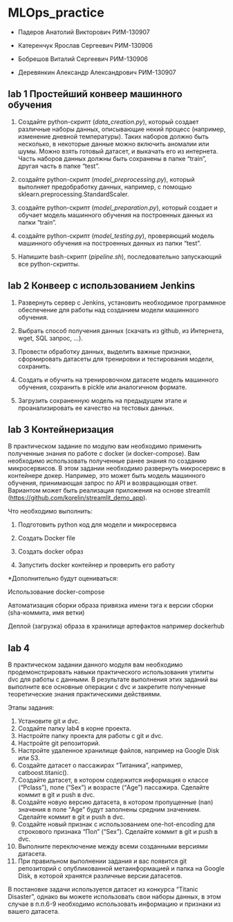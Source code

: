 # MLOps_practice

- Падеров Анатолий Викторович РИМ-130907

- Катеренчук Ярослав Сергеевич РИМ-130906

- Бобрешов Виталий Сергеевич РИМ-130906

- Деревянкин Александр Александрович РИМ-130907


## lab 1 Простейший конвеер машинного обучения

1.	Создайте python-скрипт (_data_creation.py_), который создает различные наборы данных, описывающие некий процесс (например, изменение дневной температуры). Таких наборов должно быть несколько, в некоторые данные можно включить аномалии или шумы. Можно взять готовый датасет, и выкачать его из интернета. Часть наборов данных должны быть сохранены в папке “train”, другая часть в папке “test”.

2.	создайте python-скрипт (_model_preprocessing.py_), который выполняет предобработку данных, например, с помощью sklearn.preprocessing.StandardScaler.

3.	создайте python-скрипт (_model_preparation.py_), который создает и обучает модель машинного обучения на построенных данных из папки “train”.

4.	создайте python-скрипт (_model_testing.py_), проверяющий модель машинного обучения на построенных данных из папки “test”.

5.	Напишите bash-скрипт (_pipeline.sh_), последовательно запускающий все python-скрипты.

## lab 2 Конвеер с использованием Jenkins

1. Развернуть сервер с Jenkins, установить необходимое программное обеспечение для работы над созданием модели машинного обучения.
   
2. Выбрать способ получения данных (скачать из github, из Интернета, wget, SQL запрос, …).
   
3. Провести обработку данных, выделить важные признаки, сформировать датасеты для тренировки и тестирования модели, сохранить.
   
4. Создать и обучить на тренировочном датасете модель машинного обучения, сохранить в pickle или аналогичном формате.
   
5. Загрузить сохраненную модель на ​предыдущем этапе и проанализировать ее качество на тестовых данных. 


## lab 3 Контейнеризация

В практическом задание по модулю вам необходимо применить полученные знания по работе с docker (и docker-compose). Вам необходимо использовать полученные ранее знания по созданию микросервисов. В этом задании необходимо развернуть микросервис в контейнере докер. Например, это может быть модель машинного обучения, принимающая запрос по API и возвращающая ответ. Вариантом может быть реализация приложения на основе streamlit (https://github.com/korelin/streamlit_demo_app). 

Что необходимо выполнить:

1) Подготовить python код для модели и микросервиса

2) Создать Docker file

3) Создать docker образ

4) Запустить docker контейнер и проверить его работу

*Дополнительно будут оцениваться:

Использование docker-compose

Автоматизация сборки образа привязка имени тэга к версии сборки (sha-коммита, имя ветки)

Деплой (загрузка) образа в хранилище артефактов например dockerhub


## lab 4 

В практическом задании данного модуля вам необходимо продемонстрировать навыки практического использования утилиты dvc для работы с данными. В результате выполнения этих заданий вы выполните все основные операции с dvc и закрепите полученные теоретические знания практическими действиями. 

Этапы задания: 

1) Установите git и dvc. 
2) Создайте папку lab4 в корне проекта. 
3) Настройте папку проекта для работы с git и dvc. 
4) Настройте git репозиторий. 
5) Настройте удаленное хранилище файлов, например на Google Disk или S3. 
6) Создайте датасет о пассажирах “Титаника”, например, catboost.titanic(). 
7) Создайте датасет, в котором содержится информация о классе (“Pclass”),  поле (“Sex”) и возрасте (“Age”) пассажира. Сделайте коммит в git и push в dvc. 
8) Создайте новую версию датасета, в котором пропущенные (nan) значения в поле “Age” будут заполнены средним значением. Сделайте коммит в git и push в dvc. 
9) Создайте новый признак с использованием one-hot-encoding для строкового признака “Пол” (“Sex”). Сделайте коммит в git и push в dvc. 
10) Выполните переключение между всеми созданными версиями датасета. 
11) При правильном выполнении задания и вас появится git репозиторий с опубликованной метаинформацией и папка на Google Disk, в которой хранятся различные версии датасетов. 

В постановке задачи используется датасет из конкурса “Titanic Disaster”, однако вы можете использовать свои наборы данных, в этом случае в п.п.6-9 необходимо использовать информацию и признаки из вашего датасета. 
